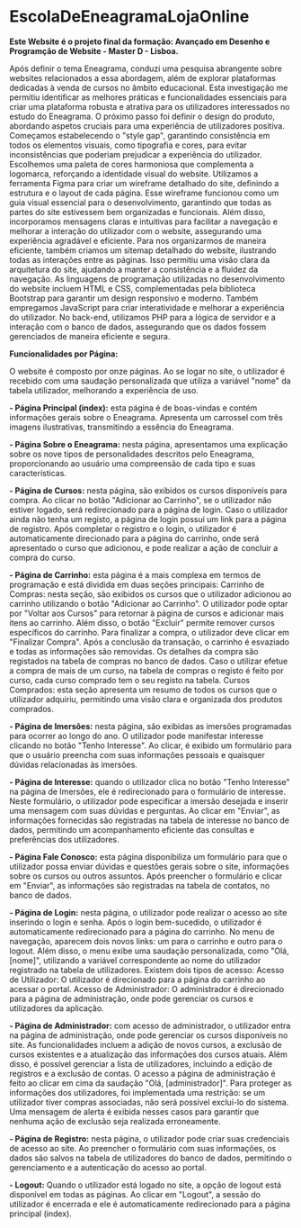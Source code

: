 # EscolaDeEneagramaLojaOnline

**Este Website é o projeto final da formação: Avançado em Desenho e Programção de Website - Master D - Lisboa.**

Após definir o tema Eneagrama, conduzi uma pesquisa abrangente sobre websites relacionados a essa abordagem, além de explorar plataformas dedicadas à venda de cursos no âmbito educacional. 
Esta investigação me permitiu identificar as melhores práticas e funcionalidades essenciais para criar uma plataforma robusta e atrativa para os utilizadores interessados no estudo do Eneagrama. 
O próximo passo foi definir o design do produto, abordando aspetos cruciais para uma experiência de utilizadores positiva. Começamos estabelecendo o "style gap", garantindo consistência em todos os elementos visuais, como tipografia e cores, para evitar inconsistências que poderiam prejudicar a experiência do utilizador. Escolhemos uma paleta de cores harmoniosa que complementa a logomarca, reforçando a identidade visual do website. 
Utilizamos a ferramenta Figma para criar um wireframe detalhado do site, definindo a estrutura e o layout de cada página. Esse wireframe funcionou como um guia visual essencial para o desenvolvimento, garantindo que todas as partes do site estivessem bem organizadas e funcionais. Além disso, incorporamos mensagens claras e intuitivas para facilitar a navegação e melhorar a interação do utilizador com o website, assegurando uma experiência agradável e eficiente. Para nos organizarmos de maneira eficiente, também criamos um sitemap detalhado do website, ilustrando todas as interações entre as páginas. Isso permitiu uma visão clara da arquitetura do site, ajudando a manter a consistência e a fluidez da navegação. As linguagens de programação utilizadas no desenvolvimento do website incluem HTML e CSS, complementadas pela biblioteca Bootstrap para garantir um design responsivo e moderno. Também empregamos JavaScript para criar interatividade e melhorar a experiência do utilizador. No back-end, utilizamos PHP para a lógica de servidor e a interação com o banco de dados, assegurando que os dados fossem gerenciados de maneira eficiente e segura.


**Funcionalidades por Página:** 

O website é composto por onze páginas. Ao se logar no site, o utilizador é recebido com uma saudação personalizada que utiliza a variável "nome" da tabela utilizador, melhorando a experiência de uso.

**- Página Principal (index):** esta página é de boas-vindas e contém informações gerais sobre o Eneagrama. Apresenta um carrossel com três imagens ilustrativas, transmitindo a essência do Eneagrama.

**- Página Sobre o Eneagrama:** nesta página, apresentamos uma explicação sobre os nove tipos de personalidades descritos pelo Eneagrama, proporcionando ao usuário uma compreensão de cada tipo e suas características.

**- Página de Cursos:** nesta página, são exibidos os cursos disponíveis para compra. Ao clicar no botão "Adicionar ao Carrinho", se o utilizador não estiver logado, será redirecionado para a página de login. Caso o utilizador ainda não tenha um registo, a página de login possui um link para a página de registro. Após completar o registro e o login, o utilizador é automaticamente direcionado para a página do carrinho, onde será apresentado o curso que adicionou, e pode realizar a ação de concluir a compra do curso.

**- Página de Carrinho:** esta página é a mais complexa em termos de programação e está dividida em duas seções principais:
Carrinho de Compras: nesta seção, são exibidos os cursos que o utilizador adicionou ao carrinho utilizando o botão "Adicionar ao Carrinho". O utilizador pode optar por "Voltar aos Cursos" para retornar à página de cursos e adicionar mais itens ao carrinho. Além disso, o botão "Excluir" permite remover cursos específicos do carrinho. Para finalizar a compra, o utilizador deve clicar em "Finalizar Compra". Após a conclusão da transação, o carrinho é esvaziado e todas as informações são removidas. Os detalhes da compra são registados na tabela de compras no banco de dados. Caso o utilizar efetue a compra de mais de um curso, na tabela de compras o registo é feito por curso, cada curso comprado tem o seu registo na tabela.
Cursos Comprados: esta seção apresenta um resumo de todos os cursos que o utilizador adquiriu, permitindo uma visão clara e organizada dos produtos comprados.

**- Página de Imersões:** nesta página, são exibidas as imersões programadas para ocorrer ao longo do ano. O utilizador pode manifestar interesse clicando no botão "Tenho Interesse". Ao clicar, é exibido um formulário para que o usuário preencha com suas informações pessoais e quaisquer dúvidas relacionadas às imersões.

**- Página de Interesse:** quando o utilizador clica no botão "Tenho Interesse" na página de Imersões, ele é redirecionado para o formulário de interesse. Neste formulário, o utilizador pode especificar a imersão desejada e inserir uma mensagem com suas dúvidas e perguntas. Ao clicar em "Enviar", as informações fornecidas são registradas na tabela de interesse no banco de dados, permitindo um acompanhamento eficiente das consultas e preferências dos utilizadores.

**- Página Fale Conosco:** esta página disponibiliza um formulário para que o utilizador possa enviar dúvidas e questões gerais sobre o site, informações sobre os cursos ou outros assuntos. Após preencher o formulário e clicar em "Enviar", as informações são registradas na tabela de contatos, no banco de dados.

**- Página de Login:** nesta página, o utilizador pode realizar o acesso ao site inserindo o login e senha. Após o login bem-sucedido, o utilizador é automaticamente redirecionado para a página do carrinho. No menu de navegação, aparecem dois novos links: um para o carrinho e outro para o logout. Além disso, o menu exibe uma saudação personalizada, como "Olá, [nome]", utilizando a
variável correspondente ao nome do utilizador registrado na tabela de utilizadores. 
Existem dois tipos de acesso: Acesso de Utilizador: O utilizador é direcionado para a página do carrinho ao acessar o portal.
Acesso de Administrador: O administrador é direcionado para a página de administração, onde pode gerenciar os cursos e utilizadores da aplicação.

**- Página de Administrador:** com acesso de administrador, o utilizador entra na página de administração, onde pode gerenciar os cursos disponíveis no site. As funcionalidades incluem a adição de novos cursos, a exclusão de cursos existentes e a atualização das informações dos cursos atuais. Além disso, é possível gerenciar a lista de utilizadores, incluindo a edição de registros e a exclusão de contas. O acesso a página de administração é feito ao clicar em cima da saudação "Olá, [administrador]". Para proteger as informações dos utilizadores, foi implementada uma restrição: se um utilizador tiver compras associadas, não será possível excluí-lo do sistema.
Uma mensagem de alerta é exibida nesses casos para garantir que nenhuma ação de exclusão seja realizada erroneamente.

**- Página de Registro:** nesta página, o utilizador pode criar suas credenciais de acesso ao site. Ao preencher o formulário com suas informações, os dados são salvos na tabela de utilizadores do banco de dados, permitindo o gerenciamento e a autenticação do acesso ao portal.

**- Logout:** Quando o utilizador está logado no site, a opção de logout está disponível em todas as páginas. Ao clicar em "Logout", a sessão do utilizador é encerrada e ele é automaticamente
redirecionado para a página principal (index).
